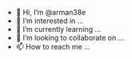 - 👋 Hi, I’m @arman38e
- 👀 I’m interested in ...
- 🌱 I’m currently learning ...
- 💞️ I’m looking to collaborate on ...
- 📫 How to reach me ...

<!---
arman38e/arman38e is a ✨ special ✨ repository because its `README.md` (this file) appears on your GitHub profile.
You can click the Preview link to take a look at your changes.
--->
